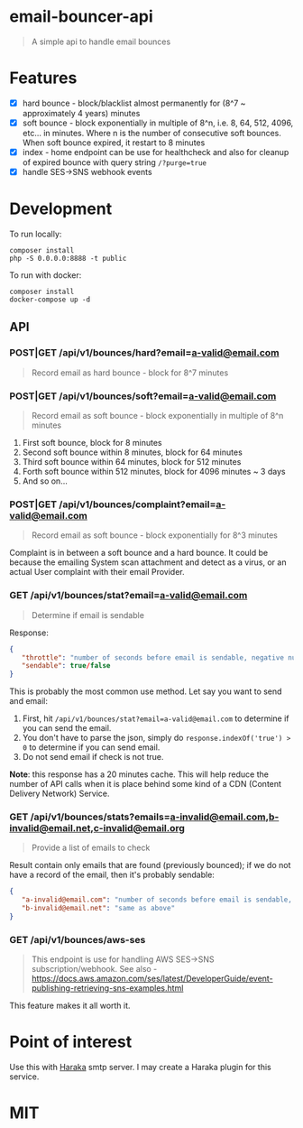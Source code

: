 # email-bouncer-api
> A simple api to handle email bounces

# Features
- [x] hard bounce - block/blacklist almost permanently for (8^7 ~ approximately 4 years) minutes
- [x] soft bounce - block exponentially in multiple of 8^n, i.e. 8, 64, 512, 4096, etc... in minutes.  Where n is the number of consecutive soft bounces.  When soft bounce expired, it restart to 8 minutes
- [x] index - home endpoint can be use for healthcheck and also for cleanup of expired bounce with query string `/?purge=true`
- [x] handle SES->SNS webhook events

# Development

To run locally:
```
composer install
php -S 0.0.0.0:8888 -t public
```

To run with docker:
```
composer install
docker-compose up -d
```

## API

### POST|GET /api/v1/bounces/hard?email=a-valid@email.com
> Record email as hard bounce - block for 8^7 minutes

### POST|GET /api/v1/bounces/soft?email=a-valid@email.com
> Record email as soft bounce - block exponentially in multiple of 8^n minutes

1. First soft bounce, block for 8 minutes
2. Second soft bounce within 8 minutes, block for 64 minutes
3. Third soft bounce within 64 minutes, block for 512 minutes
4. Forth soft bounce within 512 minutes, block for 4096 minutes ~ 3 days
5. And so on...

### POST|GET /api/v1/bounces/complaint?email=a-valid@email.com
> Record email as soft bounce - block exponentially for 8^3 minutes

Complaint is in between a soft bounce and a hard bounce.  It could be because the emailing System scan attachment and detect as a virus, or an actual User complaint with their email Provider.

### GET /api/v1/bounces/stat?email=a-valid@email.com
> Determine if email is sendable

Response:
```json
{
   "throttle": "number of seconds before email is sendable, negative number implies email is sendable",
   "sendable": true/false
}

```

This is probably the most common use method.  Let say you want to send and email:
1. First, hit `/api/v1/bounces/stat?email=a-valid@email.com` to determine if you can send the email.
2. You don't have to parse the json, simply do `response.indexOf('true') > 0` to determine if you can send email.
3. Do not send email if check is not true.

**Note**: this response has a 20 minutes cache.  This will help reduce the number of API calls when it is place behind some kind of a CDN (Content Delivery Network) Service.

### GET /api/v1/bounces/stats?emails=a-invalid@email.com,b-invalid@email.net,c-invalid@email.org
> Provide a list of emails to check

Result contain only emails that are found (previously bounced); if we do not have a record of the email, then it's probably sendable:
```json
{
   "a-invalid@email.com": "number of seconds before email is sendable, negative number implies email is sendable",
   "b-invalid@email.net": "same as above"
}
```

### GET /api/v1/bounces/aws-ses
> This endpoint is use for handling AWS SES->SNS subscription/webhook.  See also - https://docs.aws.amazon.com/ses/latest/DeveloperGuide/event-publishing-retrieving-sns-examples.html 

This feature makes it all worth it.

# Point of interest
Use this with [Haraka](https://haraka.github.io/) smtp server.  I may create a Haraka plugin for this service.

# MIT
